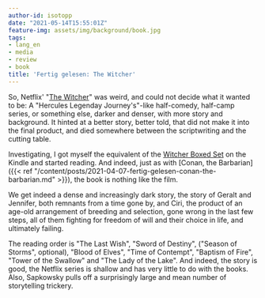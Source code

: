 ```yaml
---
author-id: isotopp
date: "2021-05-14T15:55:01Z"
feature-img: assets/img/background/book.jpg
tags:
- lang_en
- media
- review
- book
title: 'Fertig gelesen: The Witcher'
---
```

So, Netflix' "[The Witcher](https://www.netflix.com/nl-en/title/80189685)" was weird, and could not decide what it wanted to be: A "Hercules Legenday Journey's"-like half-comedy, half-camp series, or something else, darker and denser, with more story and background. It hinted at a better story, better told, that did not make it into the final product, and died somewhere between the scriptwriting and the cutting table.

Investigating, I got myself the equivalent of the [Witcher Boxed Set](https://www.amazon.de/Witcher-Boxed-Set-Destiny-Contempt/dp/1473232279) on the Kindle and started reading. And indeed, just as with [Conan, the Barbarian]({{< ref "/content/posts/2021-04-07-fertig-gelesen-conan-the-barbarian.md" >}}), the book is nothing like the film.

We get indeed a dense and increasingly dark story, the story of Geralt and Jennifer, both remnants from a time gone by, and Ciri, the product of an age-old arrangement of breeding and selection, gone wrong in the last few steps, all of them fighting for freedom of will and their choice in life, and ultimately failing.

The reading order is  "The Last Wish", "Sword of Destiny", ("Season of Storms", optional), "Blood of Elves", "Time of Contempt", "Baptism of Fire", "Tower of the Swallow" and "The Lady of the Lake". And indeed, the story is good, the Netflix series is shallow and has very little to do with the books. Also, Sapkowsky pulls off a surprisingly large and mean number of storytelling trickery.
